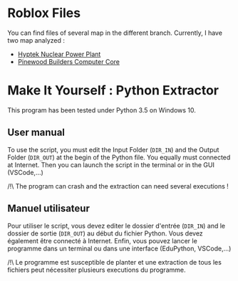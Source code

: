 # Roblox Files

You can find files of several map in the different branch. Currently, I have two map analyzed : 
* [Hyptek Nuclear Power Plant](https://github.com/Hyperion60/Roblox-Extractor/tree/Hyptek)
* [Pinewood Builders Computer Core](https://github.com/Hyperion60/Roblox-Extractor/tree/Pinewood)

# Make It Yourself : Python Extractor

This program has been tested under Python 3.5 on Windows 10.

## User manual

To use the script, you must edit the Input Folder (`DIR_IN`) and the Output Folder (`DIR_OUT`) at the begin of the Python file.
You equally must connected at Internet.
Then you can launch the script in the terminal or in the GUI (VSCode,...)

/!\ The program can crash and the extraction can need several executions !

## Manuel utilisateur

Pour utiliser le script, vous devez editer le dossier d'entrée (`DIR_IN`) and le dossier de sortie (`DIR_OUT`) au début du fichier Python.
Vous devez également être connecté à Internet.
Enfin, vous pouvez lancer le programme dans un terminal ou dans une interface (EduPython, VSCode,...)

/!\ Le programme est susceptible de planter et une extraction de tous les fichiers peut nécessiter plusieurs executions du programme.

